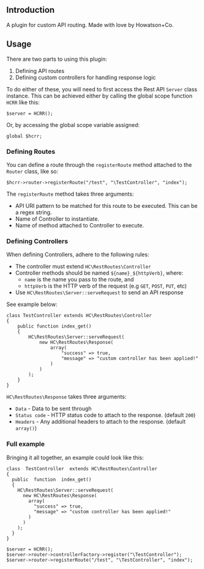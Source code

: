 

## Introduction

A plugin for custom API routing. Made with love by Howatson+Co.


## Usage

There are two parts to using this plugin:
1. Defining API routes
2. Defining custom controllers for handling response logic

To do either of these, you will need to first access the Rest API `Server` class instance. This can be achieved either by calling the global scope function `HCRR` like this:
```
$server = HCRR();
```

Or, by accessing the global scope variable assigned:
```
global $hcrr;
```


### Defining Routes

You can define a route through the `registerRoute` method attached to the `Router` class, like so:
```
$hcrr->router->registerRoute("/test", "\TestController", "index");
```

The `registerRoute` method takes three arguments: 
- API URI pattern to be matched for this route to be executed. This can be a regex string. 
- Name of Controller to instantiate.
- Name of method attached to Controller to execute.

### Defining Controllers

When defining Controllers, adhere to the following rules:
- The controller must extend `HC\RestRoutes\Controller`
- Controller methods should be named `${name}_${httpVerb}`, where:
	- `name` is the name you pass to the route, and
	- `httpVerb` is the HTTP verb of the request (e.g `GET`, `POST`, `PUT`, etc)
- Use `HC\RestRoutes\Server::serveRequest` to send an API response

See example below:

```
class TestController extends HC\RestRoutes\Controller
{
	public function index_get()
	{
		HC\RestRoutes\Server::serveRequest(
			new HC\RestRoutes\Response(
				array(
					"success" => true,
					"message" => "custom controller has been applied!"
				)
			)
		);
	}
}
```

`HC\RestRoutes\Response` takes three arguments:
- `Data` - Data to be sent through
- `Status code` - HTTP status code to attach to the response. (default `200`)
- `Headers` - Any additional headers to attach to the response. (default `array()`)

### Full example

Bringing it all together, an example could look like this:

```
class  TestController  extends HC\RestRoutes\Controller
{
  public  function  index_get()
  {
    HC\RestRoutes\Server::serveRequest(
      new HC\RestRoutes\Response(
        array(
          "success" => true,
          "message" => "custom controller has been applied!"
        )
      )
    );
  }
}

$server = HCRR();
$server->router->controllerFactory->register("\TestController");
$server->router->registerRoute("/test", "\TestController", "index");
```